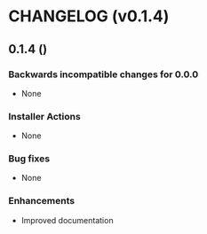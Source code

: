 # CHANGELOG (v0.1.4)

## 0.1.4 ()

### Backwards incompatible changes for 0.0.0
 * None

### Installer Actions
 * None

### Bug fixes
 * None

### Enhancements
 * Improved documentation